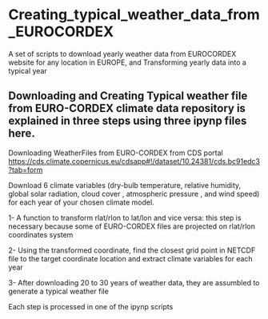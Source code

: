 # Creating_typical_weather_data_from_EUROCORDEX
A set of scripts to download yearly weather data from EUROCORDEX website for any location in EUROPE, and Transforming yearly data into a typical year 

## Downloading and Creating Typical weather file from EURO-CORDEX climate data repository is explained in three steps using three ipynp files here.

Downloading WeatherFiles from EURO-CORDEX from CDS portal 
https://cds.climate.copernicus.eu/cdsapp#!/dataset/10.24381/cds.bc91edc3?tab=form 

Download 6 climate variables (dry-bulb temperature, relative humidity, global solar radiation, cloud cover , atmospheric pressure , and wind speed) for each year of your chosen climate model.

 1- A function to transform rlat/rlon to lat/lon and vice versa: this step is necessary because some of EURO-CORDEX files are projected on rlat/rlon coordinates system 
 
 2- Using the transformed coordinate, find the closest grid point in NETCDF file to the target coordinate location and extract climate variables for each year 
 
 3- After downloading 20 to 30 years of weather data, they are assumbled to generate a typical weather file 
 
 Each step is processed in one of the ipynp scripts 
